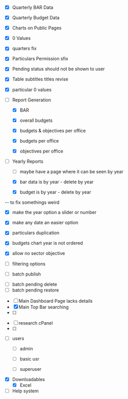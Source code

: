 



<!-- Changes -->
- [x]  Quarterly BAR Data
- [x]  Quarterly Budget Data
- [x] Charts on Public Pages
- [x] 0 Values
- [x] quarters fix
- [x] Particulars Permission sfix

- [x] Pending status should not be shown to user
- [x] Table subtitles titles revise
- [x] particular 0 values

- [ ] Report Generation 
    - [x] BAR 
    - [x] overall budgets
    - [x] budgets & objectives per office

    - [x] budgets per office
    - [x] objectives per office
    <!-- - [ ] overall objectives -->
    <!-- - [] BAR per year ? -->

- [ ] Yearly Reports
    - [ ] maybe have a page where it can be seen by year
    - [x] bar data is by year       - delete by year
    - [x] budget is by year         - delete by year


-- to fix somethings weird
<!-- - [x] multiple delete
- [x] multiple restore
- [x] thrashed restore not updating
- [x] dont delete published status
- [x] bar chart dropdown doubles  -->

- [x] make the year option a slider or number
- [x] make any date an easier option
- [x] particulars duplication
- [x] budgets chart year is not ordered
- [x] allow no sector objective
- [ ] filtering options

- [ ] batch publish
<!-- ONGOING -->
- [ ] batch pending delete   <!-- GOTO: api/resources.js -->
- [ ] batch pending restore

<!-- IMPROVEMENTS -->
- [ ] Main Dashboard Page lacks details
- [x] Main Top Bar searching 
- [ ]



<!-- RESEARCH -->
- [ ] research cPanel 
- [ ]



<!-- TESTing -->
- [ ] users
    - [ ] admin
    - [ ] basic usr
    - [ ] superuser


<!-- Unimplemeneted -->
- [x] Downloadables
    - [x] Excel

- [ ] Help system
